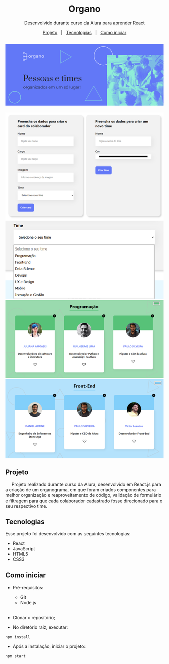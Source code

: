 <h1 align="center">Organo</h1>

<p align="center">Desenvolvido durante curso da Alura para aprender React</p>

<p align="center">
  <a href="#projeto">Projeto</a>&nbsp;&nbsp;&nbsp;|&nbsp;&nbsp;
  <a href="#tecnologias">Tecnologias</a>&nbsp;&nbsp;&nbsp;|&nbsp;&nbsp;
  <a href="#como-iniciar">Como iniciar</a>
</p>

## <img src="./public/imagens/banner.png">

<img src="./public/.github/forms.png">
<img src="./public/.github/time.png">
<img src="./public/.github/equipe-programacao.png">
<img src="./public/.github/equipe-frontend.png">

## Projeto

&nbsp;&nbsp;&nbsp;&nbsp;&nbsp;Projeto realizado durante curso da Alura, desenvolvido em React.js para a criação de um organograma, em que foram criados componentes para melhor organização e reaproveitamento de código, validação de formulário e filtragem para que cada colaborador cadastrado fosse direcionado para o seu respectivo time.

## Tecnologias

Esse projeto foi desenvolvido com as seguintes tecnologias:

- React
- JavaScript
- HTML5
- CSS3

## Como iniciar

- Pré-requisitos:

  - Git
  - Node.js
    </br></br>

- Clonar o repositório;
- No diretório raiz, executar:

```
npm install
```

- Após a instalação, iniciar o projeto:

```
npm start
```
